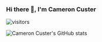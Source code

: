 ### Hi there 👋, I'm Cameron Custer

![visitors](https://visitor-badge.glitch.me/badge?page_id=cameroncuster.cameroncuster)

![Cameron Custer's GitHub stats](https://github-readme-stats.vercel.app/api?username=cameroncuster&theme=great-gatsby&show_icons=true)

<!--
**cameroncuster/cameroncuster** is a ✨ _special_ ✨ repository because its `README.md` (this file) appears on your GitHub profile.

Here are some ideas to get you started:

- 🔭 I’m currently working on ...
- 🌱 I’m currently learning ...
- 👯 I’m looking to collaborate on ...
- 🤔 I’m looking for help with ...
- 💬 Ask me about ...
- 📫 How to reach me: ...
- 😄 Pronouns: ...
- ⚡ Fun fact: ...
-->
